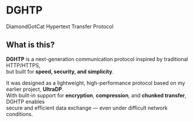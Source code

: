 # DGHTP  
DiamondGotCat Hypertext Transfer Protocol

## What is this?

**DGHTP** is a next-generation communication protocol inspired by traditional HTTP/HTTPS,  
but built for **speed, security, and simplicity**.

It was designed as a lightweight, high-performance protocol based on my earlier project, **UltraDP**.  
With built-in support for **encryption**, **compression**, and **chunked transfer**, DGHTP enables  
secure and efficient data exchange — even under difficult network conditions.

